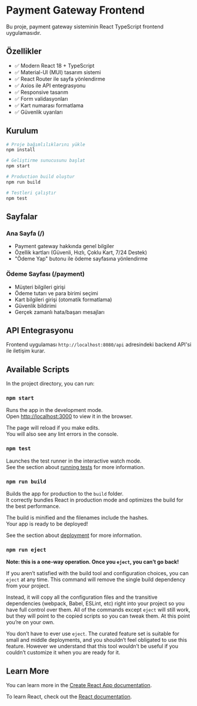 # Payment Gateway Frontend

Bu proje, payment gateway sisteminin React TypeScript frontend uygulamasıdır.

## Özellikler

- ✅ Modern React 18 + TypeScript
- ✅ Material-UI (MUI) tasarım sistemi
- ✅ React Router ile sayfa yönlendirme
- ✅ Axios ile API entegrasyonu
- ✅ Responsive tasarım
- ✅ Form validasyonları
- ✅ Kart numarası formatlama
- ✅ Güvenlik uyarıları

## Kurulum

```bash
# Proje bağımlılıklarını yükle
npm install

# Geliştirme sunucusunu başlat
npm start

# Production build oluştur
npm run build

# Testleri çalıştır
npm test
```

## Sayfalar

### Ana Sayfa (/)
- Payment gateway hakkında genel bilgiler
- Özellik kartları (Güvenli, Hızlı, Çoklu Kart, 7/24 Destek)
- "Ödeme Yap" butonu ile ödeme sayfasına yönlendirme

### Ödeme Sayfası (/payment)
- Müşteri bilgileri girişi
- Ödeme tutarı ve para birimi seçimi
- Kart bilgileri girişi (otomatik formatlama)
- Güvenlik bildirimi
- Gerçek zamanlı hata/başarı mesajları

## API Entegrasyonu

Frontend uygulaması `http://localhost:8080/api` adresindeki backend API'si ile iletişim kurar.

## Available Scripts

In the project directory, you can run:

### `npm start`

Runs the app in the development mode.\
Open [http://localhost:3000](http://localhost:3000) to view it in the browser.

The page will reload if you make edits.\
You will also see any lint errors in the console.

### `npm test`

Launches the test runner in the interactive watch mode.\
See the section about [running tests](https://facebook.github.io/create-react-app/docs/running-tests) for more information.

### `npm run build`

Builds the app for production to the `build` folder.\
It correctly bundles React in production mode and optimizes the build for the best performance.

The build is minified and the filenames include the hashes.\
Your app is ready to be deployed!

See the section about [deployment](https://facebook.github.io/create-react-app/docs/deployment) for more information.

### `npm run eject`

**Note: this is a one-way operation. Once you `eject`, you can’t go back!**

If you aren’t satisfied with the build tool and configuration choices, you can `eject` at any time. This command will remove the single build dependency from your project.

Instead, it will copy all the configuration files and the transitive dependencies (webpack, Babel, ESLint, etc) right into your project so you have full control over them. All of the commands except `eject` will still work, but they will point to the copied scripts so you can tweak them. At this point you’re on your own.

You don’t have to ever use `eject`. The curated feature set is suitable for small and middle deployments, and you shouldn’t feel obligated to use this feature. However we understand that this tool wouldn’t be useful if you couldn’t customize it when you are ready for it.

## Learn More

You can learn more in the [Create React App documentation](https://facebook.github.io/create-react-app/docs/getting-started).

To learn React, check out the [React documentation](https://reactjs.org/).
